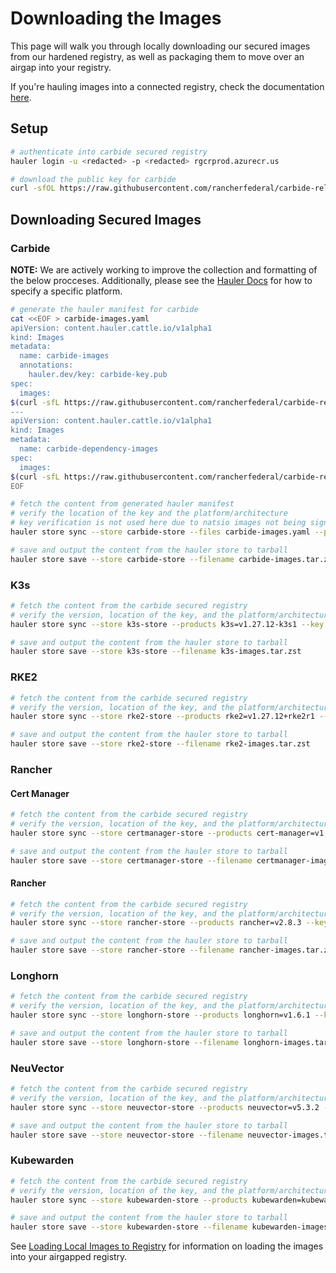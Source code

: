# Downloading the Images

This page will walk you through locally downloading our secured images from our hardened registry, as well as packaging them to move over an airgap into your registry.

If you're hauling images into a connected registry, check the documentation [here](copying-images.md).

## Setup

```bash
# authenticate into carbide secured registry
hauler login -u <redacted> -p <redacted> rgcrprod.azurecr.us

# download the public key for carbide
curl -sfOL https://raw.githubusercontent.com/rancherfederal/carbide-releases/main/carbide-key.pub
```

## Downloading Secured Images

### Carbide

**NOTE:** We are actively working to improve the collection and formatting of the below procceses. Additionally, please see the [Hauler Docs](https://rancherfederal.github.io/hauler-docs/docs/guides-references/hauler-content/images) for how to specify a specific platform.

```bash
# generate the hauler manifest for carbide
cat <<EOF > carbide-images.yaml
apiVersion: content.hauler.cattle.io/v1alpha1
kind: Images
metadata:
  name: carbide-images
  annotations:
    hauler.dev/key: carbide-key.pub
spec:
  images:
$(curl -sfL https://raw.githubusercontent.com/rancherfederal/carbide-releases/main/carbide-images.txt | sed '/nats/d' | sed 's/^/    - name: /')
---
apiVersion: content.hauler.cattle.io/v1alpha1
kind: Images
metadata:
  name: carbide-dependency-images
spec:
  images:
$(curl -sfL https://raw.githubusercontent.com/rancherfederal/carbide-releases/main/carbide-images.txt | sed '/rgcr/d' | sed 's/^/    - name: /')
EOF

# fetch the content from generated hauler manifest
# verify the location of the key and the platform/architecture
# key verification is not used here due to natsio images not being signed
hauler store sync --store carbide-store --files carbide-images.yaml --platform <platform/arch>

# save and output the content from the hauler store to tarball
hauler store save --store carbide-store --filename carbide-images.tar.zst
```

### K3s

```bash
# fetch the content from the carbide secured registry
# verify the version, location of the key, and the platform/architecture
hauler store sync --store k3s-store --products k3s=v1.27.12-k3s1 --key carbide-key.pub --platform <platform/arch>

# save and output the content from the hauler store to tarball
hauler store save --store k3s-store --filename k3s-images.tar.zst
```

### RKE2

```bash
# fetch the content from the carbide secured registry
# verify the version, location of the key, and the platform/architecture
hauler store sync --store rke2-store --products rke2=v1.27.12+rke2r1 --key carbide-key.pub --platform <platform/arch>

# save and output the content from the hauler store to tarball
hauler store save --store rke2-store --filename rke2-images.tar.zst
```

### Rancher

#### Cert Manager

```bash
# fetch the content from the carbide secured registry
# verify the version, location of the key, and the platform/architecture
hauler store sync --store certmanager-store --products cert-manager=v1.14.4 --key carbide-key.pub --platform <platform/arch>

# save and output the content from the hauler store to tarball
hauler store save --store certmanager-store --filename certmanager-images.tar.zst
```

#### Rancher

```bash
# fetch the content from the carbide secured registry
# verify the version, location of the key, and the platform/architecture
hauler store sync --store rancher-store --products rancher=v2.8.3 --key carbide-key.pub --platform <platform/arch>

# save and output the content from the hauler store to tarball
hauler store save --store rancher-store --filename rancher-images.tar.zst
```

### Longhorn

```bash
# fetch the content from the carbide secured registry
# verify the version, location of the key, and the platform/architecture
hauler store sync --store longhorn-store --products longhorn=v1.6.1 --key carbide-key.pub --platform <platform/arch>

# save and output the content from the hauler store to tarball
hauler store save --store longhorn-store --filename longhorn-images.tar.zst
```

### NeuVector

```bash
# fetch the content from the carbide secured registry
# verify the version, location of the key, and the platform/architecture
hauler store sync --store neuvector-store --products neuvector=v5.3.2 --key carbide-key.pub --platform <platform/arch>

# save and output the content from the hauler store to tarball
hauler store save --store neuvector-store --filename neuvector-images.tar.zst
```

### Kubewarden

```bash
# fetch the content from the carbide secured registry
# verify the version, location of the key, and the platform/architecture
hauler store sync --store kubewarden-store --products kubewarden=kubewarden-controller-2.0.11 --key carbide-key.pub --platform <platform/arch>

# save and output the content from the hauler store to tarball
hauler store save --store kubewarden-store --filename kubewarden-images.tar.zst
```

See [Loading Local Images to Registry](loading-images.md) for information on loading the images into your airgapped registry.
